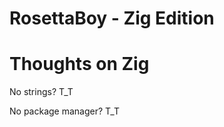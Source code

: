 RosettaBoy - Zig Edition
========================

Thoughts on Zig
===============
No strings? T_T

No package manager? T_T
